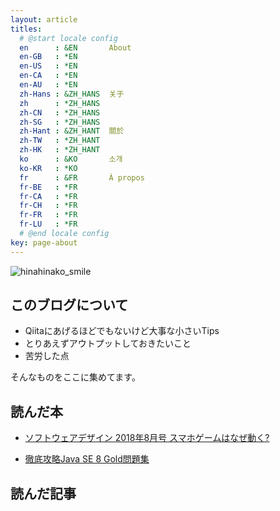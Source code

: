 ```yaml
---
layout: article
titles:
  # @start locale config
  en      : &EN       About
  en-GB   : *EN
  en-US   : *EN
  en-CA   : *EN
  en-AU   : *EN
  zh-Hans : &ZH_HANS  关于
  zh      : *ZH_HANS
  zh-CN   : *ZH_HANS
  zh-SG   : *ZH_HANS
  zh-Hant : &ZH_HANT  關於
  zh-TW   : *ZH_HANT
  zh-HK   : *ZH_HANT
  ko      : &KO       소개
  ko-KR   : *KO
  fr      : &FR       À propos
  fr-BE   : *FR
  fr-CA   : *FR
  fr-CH   : *FR
  fr-FR   : *FR
  fr-LU   : *FR
  # @end locale config
key: page-about
---
```



![hinahinako_smile](https://user-images.githubusercontent.com/44778704/86893355-772f2b80-c13c-11ea-9a52-438f100f8bcc.png)

## このブログについて

- Qiitaにあげるほどでもないけど大事な小さいTips
- とりあえずアウトプットしておきたいこと
- 苦労した点

そんなものをここに集めてます。


## 読んだ本

- [ソフトウェアデザイン 2018年8月号 スマホゲームはなぜ動く?](https://www.amazon.co.jp/%E3%82%BD%E3%83%95%E3%83%88%E3%82%A6%E3%82%A7%E3%82%A2%E3%83%87%E3%82%B6%E3%82%A4%E3%83%B3-2018%E5%B9%B48%E6%9C%88%E5%8F%B7-%E6%AD%A6%E4%BA%95-%E5%84%AA%E6%A8%B9/dp/B07D5952PS)

- [徹底攻略Java SE 8 Gold問題集](https://www.amazon.co.jp/dp/B01LXSG1G9/ref=dp-kindle-redirect?_encoding=UTF8&btkr=1)

## 読んだ記事



